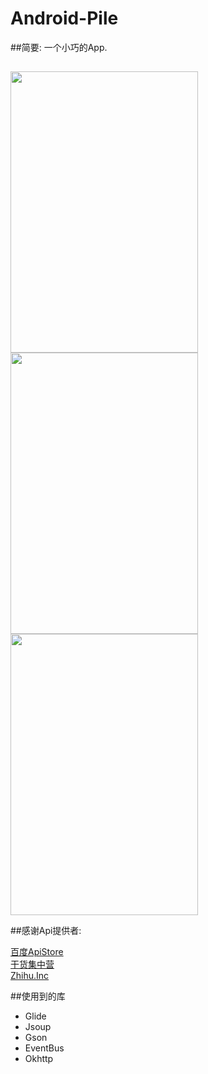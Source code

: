 # Android-Pile
##简要:
  一个小巧的App.
##  
 <image  src="https://github.com/fromten/Android-Pile/blob/master/phonescreen2.png" width=300 height=450/>
 <image  src="https://github.com/fromten/Android-Pile/blob/master/device-2016-07-11-234604.png" width=300 height=450/>
 <image  src="https://github.com/fromten/Android-Pile/blob/master/device-2016-07-17-233528.png" width=300 height=450/>
 
##感谢Api提供者:

<a href='http://apistore.baidu.com/' >百度ApiStore</a>
</br>
<a href='http://gank.io/api' >干货集中营</a>
</br>
<a href='https://github.com/izzyleung/ZhihuDailyPurify/wiki/' >Zhihu.Inc</a>
 
##使用到的库
<ul>
<li>Glide</li>
<li>Jsoup</li>
<li>Gson</li>
<li>EventBus</li>
<li>Okhttp</li>
</ul>
  
